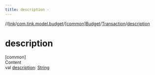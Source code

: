 ```yaml
---
title: description -
---
```

//[link](../../../index.md)/[com.tink.model.budget](../../index.md)/[[common]Budget](../index.md)/[Transaction](index.md)/[description](description.md)



# description  
[common]  
Content  
val [description](description.md): [String](https://kotlinlang.org/api/latest/jvm/stdlib/kotlin/-string/index.html)  



